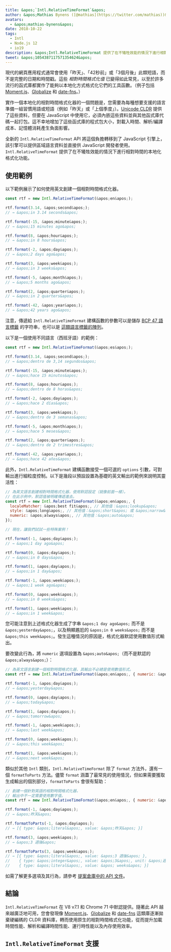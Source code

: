```yaml
---
title: &apos;`Intl.RelativeTimeFormat`&apos;
author: &apos;Mathias Bynens ([@mathias](https://twitter.com/mathias))&apos;
avatars:
  - &apos;mathias-bynens&apos;
date: 2018-10-22
tags:
  - Intl
  - Node.js 12
  - io19
description: &apos;Intl.RelativeTimeFormat 提供了在不犧牲效能的情況下進行相對時間的本地化格式化功能。&apos;
tweet: &apos;1054387117571354624&apos;
---
```

現代的網頁應用程式通常會使用「昨天」、「42秒前」或「3個月後」此類短語，而不是完整的日期和時間戳。這些 _相對時間格式化值_ 已變得如此常見，以至於許多流行的函式庫都實作了能夠以本地化方式格式化它們的工具函數。（例子包括 [Moment.js](https://momentjs.com/)、[Globalize](https://github.com/globalizejs/globalize) 和 [date-fns](https://date-fns.org/docs/)。）

<!--truncate-->
實作一個本地化的相對時間格式化器的一個問題是，您需要為每種想要支援的語言準備一組習慣用語或短語（例如「昨天」或「上個季度」）。[Unicode CLDR](http://cldr.unicode.org/) 提供了這些資料，但要在 JavaScript 中使用它，必須內嵌這些資料並與其他函式庫代碼一起打包。這不幸地增加了這些函式庫的程式包大小，對載入時間、解析/編譯成本、記憶體消耗產生負面影響。

全新的 `Intl.RelativeTimeFormat` API 將這個負擔轉移到了 JavaScript 引擎上，該引擎可以提供區域語言資料並直接供 JavaScript 開發者使用。`Intl.RelativeTimeFormat` 提供了在不犧牲效能的情況下進行相對時間的本地化格式化功能。

## 使用範例

以下範例展示了如何使用英文創建一個相對時間格式化器。

```js
const rtf = new Intl.RelativeTimeFormat(&apos;en&apos;);

rtf.format(3.14, &apos;second&apos;);
// → &apos;in 3.14 seconds&apos;

rtf.format(-15, &apos;minute&apos;);
// → &apos;15 minutes ago&apos;

rtf.format(8, &apos;hour&apos;);
// → &apos;in 8 hours&apos;

rtf.format(-2, &apos;day&apos;);
// → &apos;2 days ago&apos;

rtf.format(3, &apos;week&apos;);
// → &apos;in 3 weeks&apos;

rtf.format(-5, &apos;month&apos;);
// → &apos;5 months ago&apos;

rtf.format(2, &apos;quarter&apos;);
// → &apos;in 2 quarters&apos;

rtf.format(-42, &apos;year&apos;);
// → &apos;42 years ago&apos;
```

注意，傳遞給 `Intl.RelativeTimeFormat` 建構函數的參數可以是儲存 [BCP 47 語言標籤](https://tools.ietf.org/html/rfc5646) 的字符串，也可以是 [這類語言標籤的陣列](https://developer.mozilla.org/en-US/docs/Web/JavaScript/Reference/Global_Objects/Intl#Locale_identification_and_negotiation)。

以下是一個使用不同語言（西班牙語）的範例：

```js
const rtf = new Intl.RelativeTimeFormat(&apos;es&apos;);

rtf.format(3.14, &apos;second&apos;);
// → &apos;dentro de 3,14 segundos&apos;

rtf.format(-15, &apos;minute&apos;);
// → &apos;hace 15 minutos&apos;

rtf.format(8, &apos;hour&apos;);
// → &apos;dentro de 8 horas&apos;

rtf.format(-2, &apos;day&apos;);
// → &apos;hace 2 días&apos;

rtf.format(3, &apos;week&apos;);
// → &apos;dentro de 3 semanas&apos;

rtf.format(-5, &apos;month&apos;);
// → &apos;hace 5 meses&apos;

rtf.format(2, &apos;quarter&apos;);
// → &apos;dentro de 2 trimestres&apos;

rtf.format(-42, &apos;year&apos;);
// → &apos;hace 42 años&apos;
```

此外，`Intl.RelativeTimeFormat` 建構函數接受一個可選的 `options` 引數，可對輸出進行細粒度控制。以下是幾段以預設設置為基礎的英文輸出的範例來說明其靈活性：

```js
// 為英文語言創建相對時間格式化器，使用默認設定（就像前面一樣）。
// 在此示例中，默認值被明確傳遞進去。
const rtf = new Intl.RelativeTimeFormat(&apos;en&apos;, {
  localeMatcher: &apos;best fit&apos;, // 其他值：&apos;lookup&apos;
  style: &apos;long&apos;, // 其他值：&apos;short&apos; 或 &apos;narrow&apos;
  numeric: &apos;always&apos;, // 其他值：&apos;auto&apos;
});

// 現在，讓我們試試一些特殊案例！

rtf.format(-1, &apos;day&apos;);
// → &apos;1 day ago&apos;

rtf.format(0, &apos;day&apos;);
// → &apos;in 0 days&apos;

rtf.format(1, &apos;day&apos;);
// → &apos;in 1 day&apos;

rtf.format(-1, &apos;week&apos;);
// → &apos;1 week ago&apos;

rtf.format(0, &apos;week&apos;);
// → &apos;in 0 weeks&apos;

rtf.format(1, &apos;week&apos;);
// → &apos;in 1 week&apos;
```

您可能注意到上述格式化器生成了字串 `&apos;1 day ago&apos;` 而不是 `&apos;yesterday&apos;`，以及稍顯尷尬的 `&apos;in 0 weeks&apos;` 而不是 `&apos;this week&apos;`。發生這種情況的原因是，格式化器默認使用數值形式輸出。

要改變此行為，將 `numeric` 選項設置為 `&apos;auto&apos;`（而不是默認的 `&apos;always&apos;`）：

```js
// 為英文語言創建一個相對時間格式化器，其輸出不必總是使用數值形式。
const rtf = new Intl.RelativeTimeFormat(&apos;en&apos;, { numeric: &apos;auto&apos; });

rtf.format(-1, &apos;day&apos;);
// → &apos;yesterday&apos;

rtf.format(0, &apos;day&apos;);
// → &apos;today&apos;

rtf.format(1, &apos;day&apos;);
// → &apos;tomorrow&apos;

rtf.format(-1, &apos;week&apos;);
// → &apos;last week&apos;

rtf.format(0, &apos;week&apos;);
// → &apos;this week&apos;

rtf.format(1, &apos;week&apos;);
// → &apos;next week&apos;
```

類似於其他 `Intl` 類別，`Intl.RelativeTimeFormat` 除了 `format` 方法外，還有一個 `formatToParts` 方法。儘管 `format` 涵蓋了最常見的使用情況，但如果需要獲取生成輸出的個別部分，`formatToParts` 會很有幫助：

```js
// 創建一個針對英語的相對時間格式化器，
// 輸出中不一定需要使用數字值。
const rtf = new Intl.RelativeTimeFormat(&apos;en&apos;, { numeric: &apos;auto&apos; });

rtf.format(-1, &apos;day&apos;);
// → &apos;昨天&apos;

rtf.formatToParts(-1, &apos;day&apos;);
// → [{ type: &apos;literal&apos;, value: &apos;昨天&apos; }]

rtf.format(3, &apos;week&apos;);
// → &apos;3 週後&apos;

rtf.formatToParts(3, &apos;week&apos;);
// → [{ type: &apos;literal&apos;, value: &apos;3 週後&apos; },
//    { type: &apos;integer&apos;, value: &apos;3&apos;, unit: &apos;週&apos; },
//    { type: &apos;literal&apos;, value: &apos; weeks&apos; }]
```

如需了解更多選項及其行為，請參考 [提案倉庫中的 API 文件](https://github.com/tc39/proposal-intl-relative-time#api)。

## 結論

`Intl.RelativeTimeFormat` 在 V8 v7.1 和 Chrome 71 中默認提供。隨著此 API 越來越廣泛地可用，您會發現像 [Moment.js](https://momentjs.com/)、[Globalize](https://github.com/globalizejs/globalize) 和 [date-fns](https://date-fns.org/docs/) 這類庫逐漸拋棄硬編碼的 CLDR 資料庫，轉而使用原生的相對時間格式化功能，從而提升加載時間性能、解析和編譯時間性能、運行時性能以及內存使用效率。

## `Intl.RelativeTimeFormat` 支援

<feature-support chrome="71 /blog/v8-release-71#javascript-language-features"
                 firefox="65"
                 safari="14"
                 nodejs="12 https://twitter.com/mathias/status/1120700101637353473"
                 babel="no"></feature-support>
